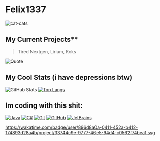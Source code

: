 # Felix1337

![cat-cats](https://user-images.githubusercontent.com/87606394/194842318-2ca693ce-737f-4970-8249-43968f8d84c1.gif)

## My Current Projects**
> Tired Nextgen, Lirium, Koks

![Quote](https://github-readme-quotes.herokuapp.com/quote?theme=great-gatsby)

## My Cool Stats (i have depressions btw)

![GitHub Stats](https://github-readme-stats.vercel.app/api?username=FelixH2012&theme=radical)
[![Top Langs](https://github-readme-stats.vercel.app/api/top-langs/?username=FelixH2012&exclude_repo=github-readme-stats,FelixH2012.github.io)](https://github.com/FelixH2012/github-readme-stats)

## Im coding with this shit: 
[![Java](https://img.shields.io/static/v1?style=for-the-badge&logo=Java&logoColor=FFFFFF&message=Java&color=ED8B00&label=)](https://java.com/)
[![C#](https://img.shields.io/static/v1?style=for-the-badge&logo=Csharp&logoColor=FFFFFF&message=C%23&color=8800ff&label=)](https://java.com/)
[![Git](https://img.shields.io/static/v1?style=for-the-badge&logo=Git&message=Git&logoColor=FFFFFF&color=F05032&label=)](https://git-scm.com/)
[![GitHub](https://img.shields.io/static/v1?style=for-the-badge&logo=GitHub&message=GitHub&logoColor=FFFFFF&color=181717&label=)](https://github.com/)
[![JetBrains](https://img.shields.io/static/v1?style=for-the-badge&logo=JetBrains&logoColor=FFFFFF&message=JetBrains&nbsp;IDEs&color=000000&label=)](https://www.jetbrains.com/)

https://wakatime.com/badge/user/896d8a0a-0411-452a-b412-174893d28a4b/project/33744c9e-9777-46e5-94d4-c0562f74bea1.svg
